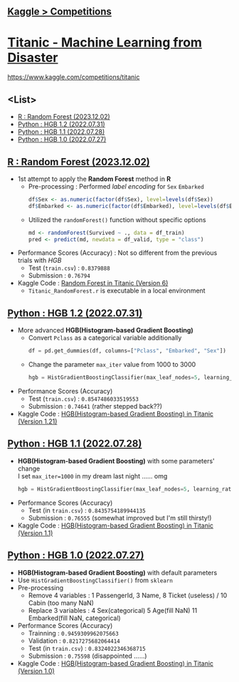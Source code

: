 ## [Kaggle > Competitions](/README.md#competitions)


# [Titanic - Machine Learning from Disaster](/README.md#titanic)

https://www.kaggle.com/competitions/titanic


## \<List>

- [R : Random Forest (2023.12.02)](#r--random-forest-20231202)
- [Python : HGB 1.2 (2022.07.31)](#python--hgb-12-20220731)
- [Python : HGB 1.1 (2022.07.28)](#python--hgb-11-20220728)
- [Python : HGB 1.0 (2022.07.27)](#python--hgb-10-20220727)


## [R : Random Forest (2023.12.02)](#list)

- 1st attempt to apply the **Random Forest** method in **R**
  - Pre-processing : Performed *label encoding* for `Sex` `Embarked`
    ```r
    df$Sex <- as.numeric(factor(df$Sex), level=levels(df$Sex))
    df$Embarked <- as.numeric(factor(df$Embarked), level=levels(df$Embarked))
    ```
  - Utilized the `randomForest()` function without specific options
    ```r
    md <- randomForest(Survived ~ ., data = df_train)
    pred <- predict(md, newdata = df_valid, type = "class")
    ```
- Performance Scores (Accuracy) : Not so different from the previous trials with *HGB*
  - Test (`train.csv`) : `0.8379888`
  - Submission : `0.76794`
- Kaggle Code : [Random Forest in Titanic (Version 6)](https://www.kaggle.com/code/kangrokkim/random-forest-in-titanic?scriptVersionId=153351599)
  - `Titanic_RandomForest.r` is executable in a local environment


## [Python : HGB 1.2 (2022.07.31)](#list)

- More advanced **HGB(Histogram-based Gradient Boosting)**
  - Convert `Pclass` as a categorical variable additionally
    ```python
    df = pd.get_dummies(df, columns=["Pclass", "Embarked", "Sex"])
    ```
  - Change the parameter `max_iter` value from 1000 to 3000
    ```python
    hgb = HistGradientBoostingClassifier(max_leaf_nodes=5, learning_rate=0.01, max_iter=3000, random_state=604)
    ```
- Performance Scores (Accuracy)
  - Test (`train.csv`) : `0.8547486033519553`
  - Submission : `0.74641` (rather stepped back??)
- Kaggle Code : [HGB(Histogram-based Gradient Boosting) in Titanic (Version 1.21)](https://www.kaggle.com/code/kangrokkim/hgb-histogram-based-gradient-boosting-in-titanic?scriptVersionId=102157325)


## [Python : HGB 1.1 (2022.07.28)](#list)

- **HGB(Histogram-based Gradient Boosting)** with some parameters' change  
  I set `max_iter=1000` in my dream last night …… omg
    ```python
    hgb = HistGradientBoostingClassifier(max_leaf_nodes=5, learning_rate=0.01, max_iter=1000, random_state=604)
    ```
- Performance Scores (Accuracy)
  - Test (in `train.csv`) : `0.8435754189944135`
  - Submission : `0.76555` (somewhat improved but I'm still thirsty!)
- Kaggle Code : [HGB(Histogram-based Gradient Boosting) in Titanic (Version 1.1)](https://www.kaggle.com/code/kangrokkim/hgb-histogram-based-gradient-boosting-in-titanic?scriptVersionId=101936628)


## [Python : HGB 1.0 (2022.07.27)](#list)

- **HGB(Histogram-based Gradient Boosting)** with default parameters
- Use `HistGradientBoostingClassifier()` from `sklearn`
- Pre-processing
  - Remove 4 variables  : 1 PassengerId, 3 Name, 8 Ticket (useless) / 10 Cabin (too many NaN)
  - Replace 3 variables : 4 Sex(categorical) 5 Age(fill NaN) 11 Embarked(fill NaN, categorical)
- Performance Scores (Accuracy)
  - Trainning : `0.9459309962075663`
  - Validation : `0.8217275682064414`
  - Test (in `train.csv`) : `0.8324022346368715`
  - Submission : `0.75598` (disappointed ……)
- Kaggle Code : [HGB(Histogram-based Gradient Boosting) in Titanic (Version 1.0)](https://www.kaggle.com/code/kangrokkim/hgb-histogram-based-gradient-boosting-in-titanic?scriptVersionId=101897526)
